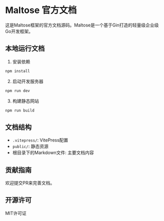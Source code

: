 # Maltose 官方文档

这是Maltose框架的官方文档源码。Maltose是一个基于Gin打造的轻量级企业级Go开发框架。

## 本地运行文档

1. 安装依赖
```bash
npm install
```

2. 启动开发服务器
```bash
npm run dev
```

3. 构建静态网站
```bash
npm run build
```

## 文档结构

- `.vitepress/`: VitePress配置
- `public/`: 静态资源
- 根目录下的Markdown文件: 主要文档内容

## 贡献指南

欢迎提交PR来完善文档。

## 开源许可

MIT许可证

